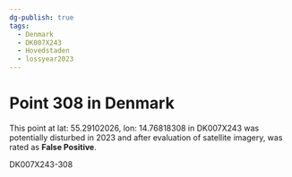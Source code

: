 ```yaml
---
dg-publish: true
tags:
  - Denmark
  - DK007X243
  - Hovedstaden
  - lossyear2023
---
```


# Point 308 in Denmark

This point at lat: 55.29102026, lon: 14.76818308 in DK007X243 was potentially disturbed in 2023 and after evaluation of satellite imagery, was rated as **False Positive**.



DK007X243-308